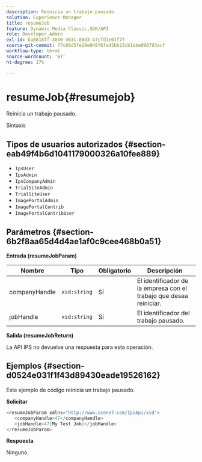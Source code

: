 ```yaml
---
description: Reinicia un trabajo pausado.
solution: Experience Manager
title: resumeJob
feature: Dynamic Media Classic,SDK/API
role: Developer,Admin
exl-id: ba8818ff-3040-463c-80d3-b7cfd1e01f77
source-git-commit: 77c88d5fe20e048f6fad2bb23cb1abe090793acf
workflow-type: tm+mt
source-wordcount: '67'
ht-degree: 17%

---
```


# resumeJob{#resumejob}

Reinicia un trabajo pausado.

Sintaxis

## Tipos de usuarios autorizados {#section-eab49f4b6d1041179000326a10fee889}

* `IpsUser`
* `IpsAdmin`
* `IpsCompanyAdmin`
* `TrialSiteAdmin`
* `TrialSiteUser`
* `ImagePortalAdmin`
* `ImagePortalContrib`
* `ImagePortalContribUser`

## Parámetros {#section-6b2f8aa65d4d4ae1af0c9cee468b0a51}

**Entrada (resumeJobParam)**

| Nombre | Tipo | Obligatorio | Descripción |
|---|---|---|---|
| companyHandle | `xsd:string` | Sí | El identificador de la empresa con el trabajo que desea reiniciar. |
| jobHandle | `xsd:string` | Sí | El identificador del trabajo pausado. |

**Salida (resumeJobReturn)**

La API IPS no devuelve una respuesta para esta operación.

## Ejemplos {#section-d0524e031f1f43d89430eade19526162}

Este ejemplo de código reinicia un trabajo pausado.

**Solicitar**

```java
<resumeJobParam xmlns="http://www.scene7.com/IpsApi/xsd">
   <companyHandle>47</companyHandle>
   <jobHandle>47|My Test Job|</jobHandle>
</resumeJobParam>
```

**Respuesta**

Ninguno.
